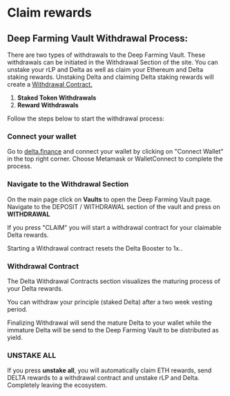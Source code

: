 # Claim rewards

## Deep Farming Vault Withdrawal Process:

There are two types of withdrawals to the Deep Farming Vault. These withdrawals can be initiated in the Withdrawal Section of the site. You can unstake your rLP and Delta as well as claim your Ethereum and Delta staking rewards. Unstaking Delta and claiming Delta staking rewards will create a [Withdrawal Contract.](https://delta-financial.gitbook.io/delta-document-portal/deep-farming-vault#withdrawal-contract)

1. **Staked Token Withdrawals**
2. **Reward Withdrawals**

Follow the steps below to start the withdrawal process:


### Connect your wallet <a href="#connect-your-wallet" id="connect-your-wallet"></a>

Go to [delta.finance](https://delta.finance) and connect your wallet by clicking on "Connect Wallet" in the top right corner. Choose Metamask or WalletConnect to complete the process.


### Navigate to the Withdrawal Section <a href="#navigate-to-the-withdrawal-section" id="navigate-to-the-withdrawal-section"></a>

On the main page click on **Vaults** to open the Deep Farming Vault page. Navigate to the DEPOSIT / WITHDRAWAL section of the vault and press on **WITHDRAWAL**

If you press "CLAIM" you will start a withdrawal contract for your claimable Delta rewards. 

Starting a Withdrawal contract resets the Delta Booster to 1x..


### Withdrawal Contract <a href="#withdrawal-contract" id="withdrawal-contact"></a>

The Delta Withdrawal Contracts section visualizes the maturing process of your Delta rewards. 

You can withdraw your principle (staked Delta) after a two week vesting period.

Finalizing Withdrawal will send the mature Delta to your wallet while the immature Delta will be send to the Deep Farming Vault to be distributed as yield.


### UNSTAKE ALL <a href="#unstake-all" id="unstake-all"></a>

If you press **unstake all**, you will automatically claim ETH rewards, send DELTA rewards to a withdrawal contract and unstake rLP and Delta. Completely leaving the ecosystem.

​